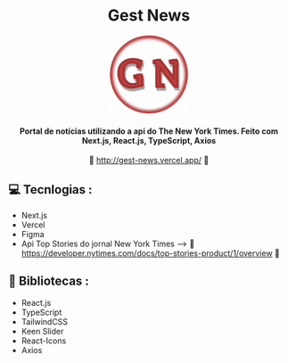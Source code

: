 <div align='center'>

   # Gest News
   
   <img height='140px' src='./public/favicon.ico' alt='logo'/>
      
   #### Portal de notícias utilizando a api do The New York Times. Feito com Next.js, React.js, TypeScript, Axios ####

   :link: <http://gest-news.vercel.app/> :link:
</div>

## :computer: Tecnlogias :

- Next.js
- Vercel
- Figma
- Api Top Stories do jornal New York Times --> :link: <https://developer.nytimes.com/docs/top-stories-product/1/overview> :link:

## :rocket: Bibliotecas :

- React.js
- TypeScript
- TailwindCSS
- Keen Slider
- React-Icons
- Axios


